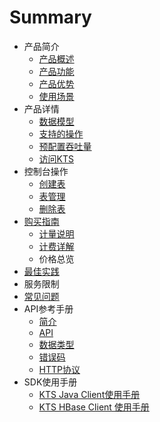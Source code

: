 # Summary
* 产品简介
   * [产品概述](chan_pin_gai_shu.md)
   * [产品功能](chan_pin_gong_neng.md)
   * [产品优势](chan_pin_you_shi.md)
   * [使用场景](shi_yong_chang_jing.md)
* 产品详情
   * [数据模型](shu_ju_mo_xing.md)
   * [支持的操作](zhi_chi_de_cao_zuo.md)
   * [预配置吞吐量](yu_pei_zhi_tun_tu_liang.md)
   * [访问KTS](fang_wen_kts.md)
* 控制台操作
   * [创建表](chuang_jian_biao.md)
   * [表管理](biao_guan_li.md)
   * [删除表](shan_chu_biao.md)
* [购买指南](gou_mai_zhi_nan.md)
   * [计量说明](ji_liang_shuo_ming.md)
   * [计费详解](ji_fei_xiang_jie.md)
   * 价格总览
* [最佳实践](zui_jia_shi_jian.md)
* 服务限制
* [常见问题](chang_jian_wen_ti.md)
* API参考手册
   * [简介]()
   * [API]()
   * [数据类型]()
   * [错误码]()
   * [HTTP协议]()
* SDK使用手册
   * [KTS Java Client使用手册]()
   * [KTS HBase Client 使用手册]()

